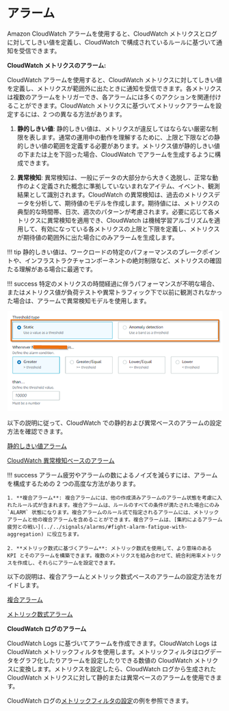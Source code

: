 # アラーム

Amazon CloudWatch アラームを使用すると、CloudWatch メトリクスとログに対してしきい値を定義し、CloudWatch で構成されているルールに基づいて通知を受信できます。

**CloudWatch メトリクスのアラーム:**

CloudWatch アラームを使用すると、CloudWatch メトリクスに対してしきい値を定義し、メトリクスが範囲外に出たときに通知を受信できます。各メトリクスは複数のアラームをトリガーでき、各アラームには多くのアクションを関連付けることができます。CloudWatch メトリクスに基づいてメトリックアラームを設定するには、2 つの異なる方法があります。

1. **静的しきい値**: 静的しきい値は、メトリクスが違反してはならない厳密な制限を表します。通常の運用中の動作を理解するために、上限と下限などの静的しきい値の範囲を定義する必要があります。メトリクス値が静的しきい値の下または上を下回った場合、CloudWatch でアラームを生成するように構成できます。

2. **異常検知**: 異常検知は、一般にデータの大部分から大きく逸脱し、正常な動作のよく定義された概念に準拠していないまれなアイテム、イベント、観測結果として識別されます。CloudWatch の異常検知は、過去のメトリクスデータを分析して、期待値のモデルを作成します。期待値には、メトリクスの典型的な時間帯、日次、週次のパターンが考慮されます。必要に応じて各メトリクスに異常検知を適用でき、CloudWatch は機械学習アルゴリズムを適用して、有効になっている各メトリクスの上限と下限を定義し、メトリクスが期待値の範囲外に出た場合にのみアラームを生成します。

!!! tip
	静的しきい値は、ワークロードの特定のパフォーマンスのブレークポイントや、インフラストラクチャコンポーネントの絶対制限など、メトリクスの確固たる理解がある場合に最適です。
	
!!! success
	特定のメトリクスの時間経過に伴うパフォーマンスが不明な場合、またはメトリクス値が負荷テストや異常トラフィック下で以前に観測されなかった場合は、アラームで異常検知モデルを使用します。

![CloudWatch アラームの種類](../images/cwalarm1.png)

以下の説明に従って、CloudWatch での静的および異常ベースのアラームの設定方法を確認できます。

[静的しきい値アラーム](https://catalog.us-east-1.prod.workshops.aws/workshops/31676d37-bbe9-4992-9cd1-ceae13c5116c/en-US/alarms/mericalarm)

[CloudWatch 異常検知ベースのアラーム](https://catalog.us-east-1.prod.workshops.aws/workshops/31676d37-bbe9-4992-9cd1-ceae13c5116c/en-US/alarms/adalarm)

!!! success
	アラーム疲労やアラームの数によるノイズを減らすには、アラームを構成するための 2 つの高度な方法があります。

	1. **複合アラーム**: 複合アラームには、他の作成済みアラームのアラーム状態を考慮に入れたルール式が含まれます。複合アラームは、ルールのすべての条件が満たされた場合にのみ `ALARM` 状態になります。複合アラームのルール式で指定されるアラームには、メトリックアラームと他の複合アラームを含めることができます。複合アラームは、[集約によるアラーム疲労との戦い](../../signals/alarms/#fight-alarm-fatigue-with-aggregation) に役立ちます。

	2. **メトリック数式に基づくアラーム**: メトリック数式を使用して、より意味のある KPI とそのアラームを構築できます。複数のメトリクスを組み合わせて、統合利用率メトリクスを作成し、それらにアラームを設定できます。

以下の説明は、複合アラームとメトリック数式ベースのアラームの設定方法をガイドします。

[複合アラーム](https://catalog.us-east-1.prod.workshops.aws/workshops/31676d37-bbe9-4992-9cd1-ceae13c5116c/en-US/alarms/compositealarm)

[メトリック数式アラーム](https://aws.amazon.com/blogs/mt/create-a-metric-math-alarm-using-amazon-cloudwatch/)

**CloudWatch ログのアラーム**

CloudWatch Logs に基づいてアラームを作成できます。CloudWatch Logs は CloudWatch メトリックフィルタを使用します。メトリックフィルタはログデータをグラフ化したりアラームを設定したりできる数値の CloudWatch メトリクスに変換します。メトリクスを設定したら、CloudWatch ログから生成された CloudWatch メトリクスに対して静的または異常ベースのアラームを使用できます。

CloudWatch ログの[メトリックフィルタの設定](https://aws.amazon.com/blogs/mt/quantify-custom-application-metrics-with-amazon-cloudwatch-logs-and-metric-filters/)の例を参照できます。
